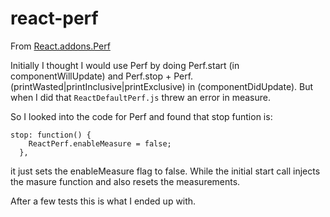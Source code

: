 # react-perf

From [React.addons.Perf](http://facebook.github.io/react/docs/perf.html#perf.printinclusivemeasurements)

Initially I thought I would use Perf by doing Perf.start (in componentWillUpdate) and Perf.stop + Perf.(printWasted|printInclusive|printExclusive) in (componentDidUpdate). But when I did that `ReactDefaultPerf.js` threw an error in measure.

So I looked into the code for Perf and found that stop funtion is:
```
stop: function() {
    ReactPerf.enableMeasure = false;
  },
```
it just sets the enableMeasure flag to false. While the initial start call injects the masure function and also resets the measurements.

After a few tests this is what I ended up with.
